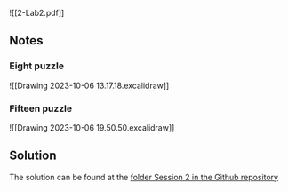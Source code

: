 ![[2-Lab2.pdf]]
## Notes
### Eight puzzle
![[Drawing 2023-10-06 13.17.18.excalidraw]]
### Fifteen puzzle
![[Drawing 2023-10-06 19.50.50.excalidraw]]
## Solution
The solution can be found at the [folder Session 2 in the Github repository](https://github.com/MarioROT/PAR-MAI/tree/main/Session%202)